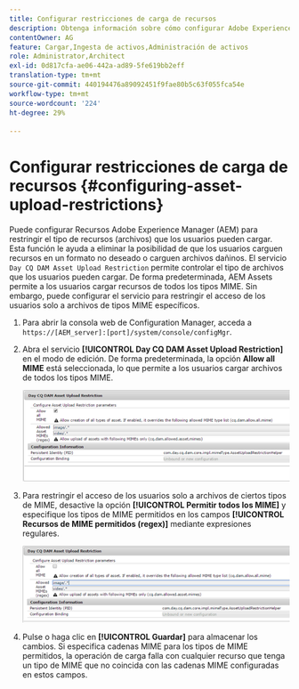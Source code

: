 ```yaml
---
title: Configurar restricciones de carga de recursos
description: Obtenga información sobre cómo configurar Adobe Experience Manager (AEM) Assets para restringir el tipo de recursos (archivos) que los usuarios pueden cargar.
contentOwner: AG
feature: Cargar,Ingesta de activos,Administración de activos
role: Administrator,Architect
exl-id: 0d817cfa-ae06-442a-ad89-5fe619bb2eff
translation-type: tm+mt
source-git-commit: 440194476a89092451f9fae80b5c63f055fca54e
workflow-type: tm+mt
source-wordcount: '224'
ht-degree: 29%

---
```


# Configurar restricciones de carga de recursos {#configuring-asset-upload-restrictions}

Puede configurar Recursos Adobe Experience Manager (AEM) para restringir el tipo de recursos (archivos) que los usuarios pueden cargar. Esta función le ayuda a eliminar la posibilidad de que los usuarios carguen recursos en un formato no deseado o carguen archivos dañinos. El servicio `Day CQ DAM Asset Upload Restriction` permite controlar el tipo de archivos que los usuarios pueden cargar. De forma predeterminada, AEM Assets permite a los usuarios cargar recursos de todos los tipos MIME. Sin embargo, puede configurar el servicio para restringir el acceso de los usuarios solo a archivos de tipos MIME específicos.

1. Para abrir la consola web de Configuration Manager, acceda a `https://[AEM_server]:[port]/system/console/configMgr`.
1. Abra el servicio **[!UICONTROL Day CQ DAM Asset Upload Restriction]** en el modo de edición. De forma predeterminada, la opción **Allow all MIME** está seleccionada, lo que permite a los usuarios cargar archivos de todos los tipos MIME.

   ![chlimage_1-378](assets/chlimage_1-378.png)

1. Para restringir el acceso de los usuarios solo a archivos de ciertos tipos de MIME, desactive la opción **[!UICONTROL Permitir todos los MIME]** y especifique los tipos de MIME permitidos en los campos **[!UICONTROL Recursos de MIME permitidos (regex)]** mediante expresiones regulares.

   ![chlimage_1-379](assets/chlimage_1-379.png)

1. Pulse o haga clic en **[!UICONTROL Guardar]** para almacenar los cambios. Si especifica cadenas MIME para los tipos de MIME permitidos, la operación de carga falla con cualquier recurso que tenga un tipo de MIME que no coincida con las cadenas MIME configuradas en estos campos.
